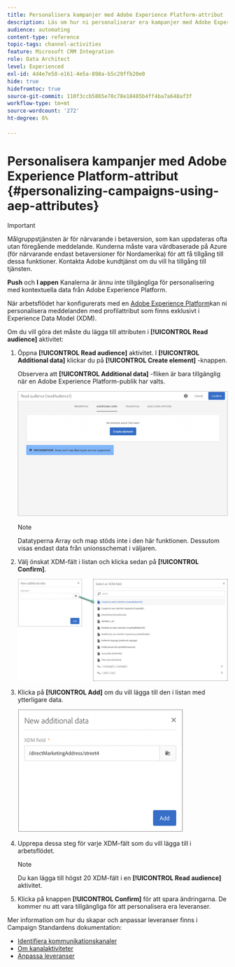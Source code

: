 ```yaml
---
title: Personalisera kampanjer med Adobe Experience Platform-attribut
description: Läs om hur ni personaliserar era kampanjer med Adobe Experience Platform-attribut.
audience: automating
content-type: reference
topic-tags: channel-activities
feature: Microsoft CRM Integration
role: Data Architect
level: Experienced
exl-id: 4d4e7e58-e161-4e5a-898a-b5c29ffb20e0
hide: true
hidefromtoc: true
source-git-commit: 110f3ccb5865e70c78e18485b4ff4ba7a648af3f
workflow-type: tm+mt
source-wordcount: '272'
ht-degree: 6%

---
```


# Personalisera kampanjer med Adobe Experience Platform-attribut {#personalizing-campaigns-using-aep-attributes}

>[!IMPORTANT]
>
>Målgruppstjänsten är för närvarande i betaversion, som kan uppdateras ofta utan föregående meddelande. Kunderna måste vara värdbaserade på Azure (för närvarande endast betaversioner för Nordamerika) för att få tillgång till dessa funktioner. Kontakta Adobe kundtjänst om du vill ha tillgång till tjänsten.
>
>**Push** och **I appen** Kanalerna är ännu inte tillgängliga för personalisering med kontextuella data från Adobe Experience Platform.

När arbetsflödet har konfigurerats med en [Adobe Experience Platform](../../integrating/using/aep-about-audience-destinations-service.md)kan ni personalisera meddelanden med profilattribut som finns exklusivt i Experience Data Model (XDM).

Om du vill göra det måste du lägga till attributen i **[!UICONTROL Read audience]** aktivitet:

1. Öppna **[!UICONTROL Read audience]** aktivitet. I **[!UICONTROL Additional data]** klickar du på **[!UICONTROL Create element]** -knappen.

   Observera att **[!UICONTROL Additional data]** -fliken är bara tillgänglig när en Adobe Experience Platform-publik har valts.

   ![](assets/aep_wkf_readaudience_attributes.png)

   >[!NOTE]
   >
   >Datatyperna Array och map stöds inte i den här funktionen. Dessutom visas endast data från unionsschemat i väljaren.

1. Välj önskat XDM-fält i listan och klicka sedan på **[!UICONTROL Confirm]**.

   ![](assets/aep_wkf_readaudience_perso1.png)

1. Klicka på **[!UICONTROL Add]** om du vill lägga till den i listan med ytterligare data.

   ![](assets/aep_wkf_readaudience_perso3.png)

1. Upprepa dessa steg för varje XDM-fält som du vill lägga till i arbetsflödet.

   >[!NOTE]
   >
   >Du kan lägga till högst 20 XDM-fält i en **[!UICONTROL Read audience]** aktivitet.

1. Klicka på knappen **[!UICONTROL Confirm]** för att spara ändringarna. De kommer nu att vara tillgängliga för att personalisera era leveranser.

Mer information om hur du skapar och anpassar leveranser finns i Campaign Standardens dokumentation:

* [Identifiera kommunikationskanaler](../../channels/using/get-started-communication-channels.md)
* [Om kanalaktiviteter](../../automating/using/about-channel-activities.md)
* [Anpassa leveranser](../../designing/using/personalization.md)
